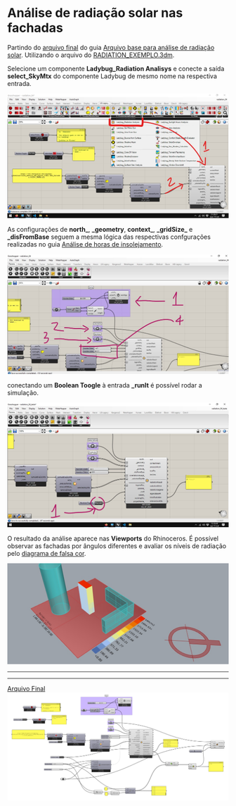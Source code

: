 # Análise de radiação solar nas fachadas

Partindo do [arquivo final](./radiation_01.gh) do guia [Arquivo base para análise de radiação solar](./radiation.md). Utilizando o arquivo do [RADIATION_EXEMPLO.3dm](./RADIATION_EXEMPLO.3dm).


Selecione um componente **Ladybug_Radiation Analisys** e conecte a saída **select_SkyMtx** do componente Ladybug de mesmo nome na respectiva entrada. 

![img rad surf](.\rad_04_01.jpg)

As configurações de **north\_**, **\_geometry**, **context\_**, **\_gridSize\_** e **_disFromBase** seguem a mesma lógica das respectivas confgurações realizadas no guia [Análise de horas de insolejamento](../sunpath/Analise_horas_de_sol.md). 

![img rad surf](.\rad_04_01_a.jpg)

conectando um **Boolean Toogle** à entrada **_runIt** é possível rodar a simulação.

![img rad surf](.\rad_04_02.jpg)

O resultado da análise aparece nas **Viewports** do Rhinoceros. É possível observar as fachadas por ângulos diferentes e avaliar os níveis de radiação pelo [diagrama de falsa cor](https://en.wikipedia.org/wiki/False_color).



![img rad surf](.\rad_04_03.jpg)
______________
______________

[Arquivo Final](radiation_04.gh)
![img rad_surf](./radiation_04_final.png)
